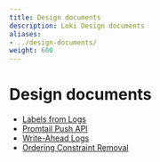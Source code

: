 ```yaml
---
title: Design documents
description: Loki Design documents
aliases: 
- ../design-documents/
weight: 600
---
```

# Design documents

- [Labels from Logs](labels/)
- [Promtail Push API](2020-02-Promtail-Push-API/)
- [Write-Ahead Logs](2020-09-Write-Ahead-Log/)
- [Ordering Constraint Removal](2021-01-Ordering-Constraint-Removal/)
